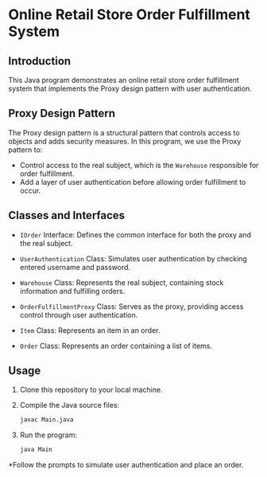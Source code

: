 # Online Retail Store Order Fulfillment System

## Introduction

This Java program demonstrates an online retail store order fulfillment system that implements the Proxy design pattern with user authentication.

## Proxy Design Pattern

The Proxy design pattern is a structural pattern that controls access to objects and adds security measures. In this program, we use the Proxy pattern to:

- Control access to the real subject, which is the `Warehouse` responsible for order fulfillment.
- Add a layer of user authentication before allowing order fulfillment to occur.

## Classes and Interfaces

- `IOrder` Interface: Defines the common interface for both the proxy and the real subject.

- `UserAuthentication` Class: Simulates user authentication by checking entered username and password.

- `Warehouse` Class: Represents the real subject, containing stock information and fulfilling orders.

- `OrderFulfillmentProxy` Class: Serves as the proxy, providing access control through user authentication.

- `Item` Class: Represents an item in an order.

- `Order` Class: Represents an order containing a list of items.

## Usage

1. Clone this repository to your local machine.

2. Compile the Java source files:

   ```bash
   javac Main.java

3. Run the program:

   ```bash
   java Main
   
*Follow the prompts to simulate user authentication and place an order.

